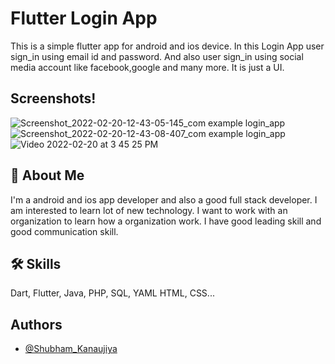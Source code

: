 # Flutter Login App

This is a simple flutter app for android and ios device. In this Login App user sign_in using email id and password. And also user sign_in using social media account like facebook,google and many more. It is just a UI.


## Screenshots!
![Screenshot_2022-02-20-12-43-05-145_com example login_app](https://user-images.githubusercontent.com/94992212/154837665-2f5c12eb-70a4-431d-8512-163cb6195f2d.jpg)
![Screenshot_2022-02-20-12-43-08-407_com example login_app](https://user-images.githubusercontent.com/94992212/154837695-afbec9e0-c4e5-4fd6-8bdc-711828f9026e.jpg)
![Video 2022-02-20 at 3 45 25 PM](https://user-images.githubusercontent.com/94992212/154838324-df1e2f37-7351-4fcc-b2af-4adf925dbf70.gif)




## 🚀 About Me
I'm a android and ios app developer and also a good full stack developer. I am interested to learn lot of new technology. I want to work with an organization to learn how a organization work. I have good leading skill and good communication skill.

## 🛠 Skills
Dart, Flutter, Java, PHP, SQL, YAML HTML, CSS...

## Authors
- [@Shubham_Kanaujiya](https://github.com/skanaujiya)





